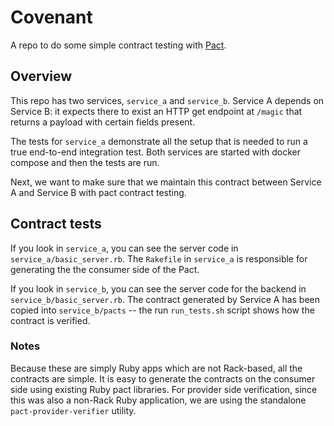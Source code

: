 
# Covenant

A repo to do some simple contract testing with [Pact](https://pact.io/).

## Overview

This repo has two services, `service_a` and `service_b`. Service A depends on Service B: it expects there to exist an HTTP get endpoint at `/magic` that returns a payload with certain fields present.

The tests for `service_a` demonstrate all the setup that is needed to run a true end-to-end integration test. Both services are started with docker compose and then the tests are run.

Next, we want to make sure that we maintain this contract between Service A and Service B with pact contract testing.

## Contract tests

If you look in `service_a`, you can see the server code in `service_a/basic_server.rb`. The `Rakefile` in `service_a` is responsible for generating the the consumer side of the Pact.

If you look in `service_b`, you can see the server code for the backend in `service_b/basic_server.rb`. The contract generated by Service A has been copied into `service_b/pacts` -- the run `run_tests.sh` script shows how the contract is verified.

### Notes

Because these are simply Ruby apps which are not Rack-based, all the contracts are simple. It is easy to generate the contracts on the consumer side using existing Ruby pact libraries. For provider side verification, since this was also a non-Rack Ruby application, we are using the standalone `pact-provider-verifier` utility.
